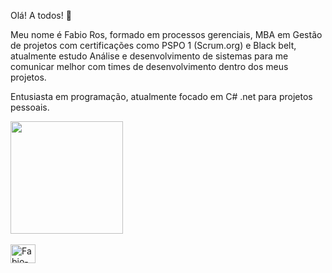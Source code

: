 Olá! A todos! 👋

Meu nome é Fabio Ros, formado em processos gerenciais, MBA em Gestão de projetos com certificações como PSPO 1 (Scrum.org) e Black belt, atualmente estudo Análise e desenvolvimento de sistemas para me comunicar melhor com times de desenvolvimento dentro dos meus projetos.

Entusiasta em programação, atualmente focado em C# .net para projetos pessoais.


<div>
  <a href="https://github.com/FabioRRos">
    <img height="180em" src="https://github-readme-stats.vercel.app/api?username=FabioRRos&show_icons=true&theme=dracula&include_all_commits=true&count_private=true"/>
  </div>

 <div style="display: inline_block"><br>
  <img align="center" alt="Fabio-Csharp" height = "30" width="40" src="https://cdn.jsdelivr.net/gh/devicons/devicon@latest/icons/csharp/csharp-original.svg">
</div>

</div>



